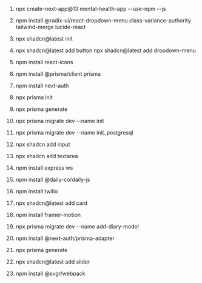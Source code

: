 1. npx create-next-app@13 mental-health-app --use-npm --js

2. npm install @radix-ui/react-dropdown-menu class-variance-authority tailwind-merge lucide-react

3. npx shadcn@latest init

4. npx shadcn@latest add button
   npx shadcn@latest add dropdown-menu
5. npm install react-icons

6. npm install @prisma/client prisma
7. npm install next-auth
8. npx prisma init

9. npx prisma generate
10. npx prisma migrate dev --name init

11. npx prisma migrate dev --name init_postgresql

12. npx shadcn add input

13. npx shadcn add textarea

14. npm install express ws

15. npm install @daily-co/daily-js

16. npm install twilio

17. npx shadcn@latest add card

18. npm install framer-motion

19. npx prisma migrate dev --name add-diary-model

20. npm install @next-auth/prisma-adapter

21. npx prisma generate

22. npx shadcn@latest add slider

23. npm install @svgr/webpack
